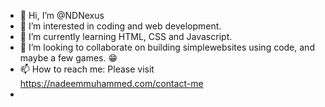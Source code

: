 - 👋 Hi, I’m @NDNexus
- 👀 I’m interested in coding and web development.
- 🌱 I’m currently learning HTML, CSS and Javascript.
- 💞️ I’m looking to collaborate on building simplewebsites using code, and maybe a few games. 😁
- 📫 How to reach me: Please visit https://nadeemmuhammed.com/contact-me
- 

<!---
Nadeem-144/Nadeem-144 is a ✨ special ✨ repository because its `README.md` (this file) appears on your GitHub profile.
You can click the Preview link to take a look at your changes.
--->
